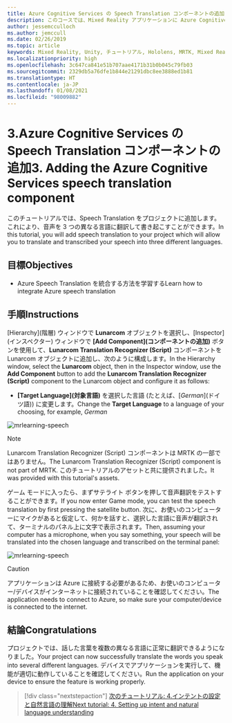 ```yaml
---
title: Azure Cognitive Services の Speech Translation コンポーネントの追加
description: このコースでは、Mixed Reality アプリケーションに Azure Cognitive Services の音声翻訳を追加する方法について説明します。
author: jessemcculloch
ms.author: jemccull
ms.date: 02/26/2019
ms.topic: article
keywords: Mixed Reality, Unity, チュートリアル, Hololens, MRTK, Mixed Reality Toolkit, UWP, Azure 空間アンカー, 音声認識, Windows 10, 音声翻訳
ms.localizationpriority: high
ms.openlocfilehash: 3c647ca841e51b707aae4171b31b0b045c79fb03
ms.sourcegitcommit: 2329db5a76dfe1b844e21291dbc8ee3888ed1b81
ms.translationtype: HT
ms.contentlocale: ja-JP
ms.lasthandoff: 01/08/2021
ms.locfileid: "98009882"
---
```

# <a name="3-adding-the-azure-cognitive-services-speech-translation-component"></a><span data-ttu-id="598aa-104">3.Azure Cognitive Services の Speech Translation コンポーネントの追加</span><span class="sxs-lookup"><span data-stu-id="598aa-104">3. Adding the Azure Cognitive Services speech translation component</span></span>

<span data-ttu-id="598aa-105">このチュートリアルでは、Speech Translation をプロジェクトに追加します。これにより、音声を 3 つの異なる言語に翻訳して書き起こすことができます。</span><span class="sxs-lookup"><span data-stu-id="598aa-105">In this tutorial, you will add speech translation to your project which will allow you to translate and transcribed your speech into three different languages.</span></span>

## <a name="objectives"></a><span data-ttu-id="598aa-106">目標</span><span class="sxs-lookup"><span data-stu-id="598aa-106">Objectives</span></span>

* <span data-ttu-id="598aa-107">Azure Speech Translation を統合する方法を学習する</span><span class="sxs-lookup"><span data-stu-id="598aa-107">Learn how to integrate Azure speech translation</span></span>

## <a name="instructions"></a><span data-ttu-id="598aa-108">手順</span><span class="sxs-lookup"><span data-stu-id="598aa-108">Instructions</span></span>

<span data-ttu-id="598aa-109">[Hierarchy]\(階層\) ウィンドウで **Lunarcom** オブジェクトを選択し、[Inspector]\(インスペクター\) ウィンドウで **[Add Component]\(コンポーネントの追加\)** ボタンを使用して、**Lunarcom Translation Recognizer (Script)** コンポーネントを Lunarcom オブジェクトに追加し、次のように構成します。</span><span class="sxs-lookup"><span data-stu-id="598aa-109">In the Hierarchy window, select the **Lunarcom** object, then in the Inspector window, use the **Add Component** button to add the **Lunarcom Translation Recognizer (Script)** component to the Lunarcom object and configure it as follows:</span></span>

* <span data-ttu-id="598aa-110">**[Target Language]\(対象言語\)** を選択した言語 (たとえば、[_German_]\(ドイツ語\)) に変更します。</span><span class="sxs-lookup"><span data-stu-id="598aa-110">Change the **Target Language** to a language of your choosing, for example, _German_</span></span>

![mrlearning-speech](images/mrlearning-speech/tutorial3-section1-step1-1.png)

> [!NOTE]
> <span data-ttu-id="598aa-112">Lunarcom Translation Recognizer (Script) コンポーネントは MRTK の一部ではありません。</span><span class="sxs-lookup"><span data-stu-id="598aa-112">The Lunarcom Translation Recognizer (Script) component is not part of MRTK.</span></span> <span data-ttu-id="598aa-113">このチュートリアルのアセットと共に提供されました。</span><span class="sxs-lookup"><span data-stu-id="598aa-113">It was provided with this tutorial's assets.</span></span>

<span data-ttu-id="598aa-114">ゲーム モードに入ったら、まずサテライト ボタンを押して音声翻訳をテストすることができます。</span><span class="sxs-lookup"><span data-stu-id="598aa-114">If you now enter Game mode, you can test the speech translation by first pressing the satellite button.</span></span> <span data-ttu-id="598aa-115">次に、お使いのコンピューターにマイクがあると仮定して、何かを話すと、選択した言語に音声が翻訳されて、ターミナルのパネル上に文字で表示されます。</span><span class="sxs-lookup"><span data-stu-id="598aa-115">Then, assuming your computer has a microphone, when you say something, your speech will be translated into the chosen language and transcribed on the terminal panel:</span></span>

![mrlearning-speech](images/mrlearning-speech/tutorial3-section1-step1-2.png)

> [!CAUTION]
> <span data-ttu-id="598aa-117">アプリケーションは Azure に接続する必要があるため、お使いのコンピューター/デバイスがインターネットに接続されていることを確認してください。</span><span class="sxs-lookup"><span data-stu-id="598aa-117">The application needs to connect to Azure, so make sure your computer/device is connected to the internet.</span></span>

## <a name="congratulations"></a><span data-ttu-id="598aa-118">結論</span><span class="sxs-lookup"><span data-stu-id="598aa-118">Congratulations</span></span>

<span data-ttu-id="598aa-119">プロジェクトでは、話した言葉を複数の異なる言語に正常に翻訳できるようになりました。</span><span class="sxs-lookup"><span data-stu-id="598aa-119">Your project can now successfully translate the words you speak into several different languages.</span></span> <span data-ttu-id="598aa-120">デバイスでアプリケーションを実行して、機能が適切に動作していることを確認してください。</span><span class="sxs-lookup"><span data-stu-id="598aa-120">Run the application on your device to ensure the feature is working properly.</span></span>

> [!div class="nextstepaction"]
> [<span data-ttu-id="598aa-121">次のチュートリアル: 4.インテントの設定と自然言語の理解</span><span class="sxs-lookup"><span data-stu-id="598aa-121">Next tutorial: 4. Setting up intent and natural language understanding</span></span>](mrlearning-speechSDK-ch4.md)
